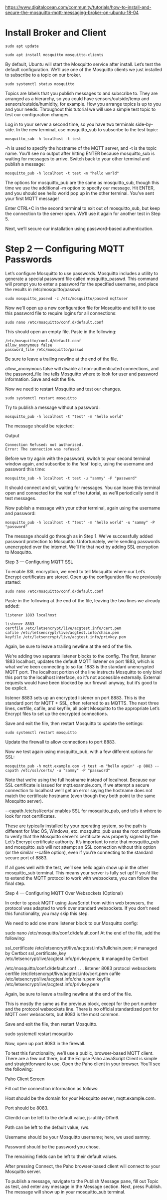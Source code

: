 https://www.digitalocean.com/community/tutorials/how-to-install-and-secure-the-mosquitto-mqtt-messaging-broker-on-ubuntu-18-04

# Install Broker and Client

    sudo apt update

    sudo apt install mosquitto mosquitto-clients
    
By default, Ubuntu will start the Mosquitto service after install. Let’s test the default configuration. We’ll use one of the Mosquitto clients we just installed to subscribe to a topic on our broker.

    sudo systemctl status mosquitto
    
Topics are labels that you publish messages to and subscribe to. They are arranged as a hierarchy, so you could have sensors/outside/temp and sensors/outside/humidity, for example. How you arrange topics is up to you and your needs. Throughout this tutorial we will use a simple test topic to test our configuration changes.

Log in to your server a second time, so you have two terminals side-by-side. In the new terminal, use mosquitto_sub to subscribe to the test topic:

    mosquitto_sub -h localhost -t test

-h is used to specify the hostname of the MQTT server, and -t is the topic name. You’ll see no output after hitting ENTER because mosquitto_sub is waiting for messages to arrive. Switch back to your other terminal and publish a message:

    mosquitto_pub -h localhost -t test -m "hello world"

The options for mosquitto_pub are the same as mosquitto_sub, though this time we use the additional -m option to specify our message. Hit ENTER, and you should see hello world pop up in the other terminal. You’ve sent your first MQTT message!

Enter CTRL+C in the second terminal to exit out of mosquitto_sub, but keep the connection to the server open. We’ll use it again for another test in Step 5.

Next, we’ll secure our installation using password-based authentication.

# Step 2 — Configuring MQTT Passwords

Let’s configure Mosquitto to use passwords. Mosquitto includes a utility to generate a special password file called mosquitto_passwd. This command will prompt you to enter a password for the specified username, and place the results in /etc/mosquitto/passwd.

    sudo mosquitto_passwd -c /etc/mosquitto/passwd mqttuser


Now we’ll open up a new configuration file for Mosquitto and tell it to use this password file to require logins for all connections:

    sudo nano /etc/mosquitto/conf.d/default.conf

This should open an empty file. Paste in the following:

    /etc/mosquitto/conf.d/default.conf
    allow_anonymous false
    password_file /etc/mosquitto/passwd

Be sure to leave a trailing newline at the end of the file.

allow_anonymous false will disable all non-authenticated connections, and the password_file line tells Mosquitto where to look for user and password information. Save and exit the file.

Now we need to restart Mosquitto and test our changes.

    sudo systemctl restart mosquitto

Try to publish a message without a password:

    mosquitto_pub -h localhost -t "test" -m "hello world"

The message should be rejected:

Output

    Connection Refused: not authorised.
    Error: The connection was refused.

Before we try again with the password, switch to your second terminal window again, and subscribe to the ‘test’ topic, using the username and password this time:

    mosquitto_sub -h localhost -t test -u "sammy" -P "password"


It should connect and sit, waiting for messages. You can leave this terminal open and connected for the rest of the tutorial, as we’ll periodically send it test messages.

Now publish a message with your other terminal, again using the username and password:

    mosquitto_pub -h localhost -t "test" -m "hello world" -u "sammy" -P "password"

The message should go through as in Step 1. We’ve successfully added password protection to Mosquitto. Unfortunately, we’re sending passwords unencrypted over the internet. We’ll fix that next by adding SSL encryption to Mosquitto.

Step 3 — Configuring MQTT SSL

To enable SSL encryption, we need to tell Mosquitto where our Let’s Encrypt certificates are stored. Open up the configuration file we previously started:

    sudo nano /etc/mosquitto/conf.d/default.conf

Paste in the following at the end of the file, leaving the two lines we already added:

 
    
    listener 1883 localhost

    listener 8883
    certfile /etc/letsencrypt/live/acgtest.info/cert.pem
    cafile /etc/letsencrypt/live/acgtest.info/chain.pem
    keyfile /etc/letsencrypt/live/acgtest.info/privkey.pem


Again, be sure to leave a trailing newline at the end of the file.

We’re adding two separate listener blocks to the config. The first, listener 1883 localhost, updates the default MQTT listener on port 1883, which is what we’ve been connecting to so far. 1883 is the standard unencrypted MQTT port. The localhost portion of the line instructs Mosquitto to only bind this port to the localhost interface, so it’s not accessible externally. External requests would have been blocked by our firewall anyway, but it’s good to be explicit.

listener 8883 sets up an encrypted listener on port 8883. This is the standard port for MQTT + SSL, often referred to as MQTTS. The next three lines, certfile, cafile, and keyfile, all point Mosquitto to the appropriate Let’s Encrypt files to set up the encrypted connections.

Save and exit the file, then restart Mosquitto to update the settings:

    sudo systemctl restart mosquitto

Update the firewall to allow connections to port 8883.

Now we test again using mosquitto_pub, with a few different options for SSL:

    mosquitto_pub -h mqtt.example.com -t test -m "hello again" -p 8883 --capath /etc/ssl/certs/ -u "sammy" -P "password"

Note that we’re using the full hostname instead of localhost. Because our SSL certificate is issued for mqtt.example.com, if we attempt a secure connection to localhost we’ll get an error saying the hostname does not match the certificate hostname (even though they both point to the same Mosquitto server).

--capath /etc/ssl/certs/ enables SSL for mosquitto_pub, and tells it where to look for root certificates.

These are typically installed by your operating system, so the path is different for Mac OS, Windows, etc. mosquitto_pub uses the root certificate to verify that the Mosquitto server’s certificate was properly signed by the Let’s Encrypt certificate authority. It’s important to note that mosquitto_pub and mosquitto_sub will not attempt an SSL connection without this option (or the similar --cafile option), even if you’re connecting to the standard secure port of 8883.

If all goes well with the test, we’ll see hello again show up in the other mosquitto_sub terminal. This means your server is fully set up! If you’d like to extend the MQTT protocol to work with websockets, you can follow the final step.

Step 4 — Configuring MQTT Over Websockets (Optional)

In order to speak MQTT using JavaScript from within web browsers, the protocol was adapted to work over standard websockets. If you don’t need this functionality, you may skip this step.

We need to add one more listener block to our Mosquitto config:

sudo nano /etc/mosquitto/conf.d/default.conf
At the end of the file, add the following:

ssl_certificate /etc/letsencrypt/live/acgtest.info/fullchain.pem; # managed by Certbot
ssl_certificate_key /etc/letsencrypt/live/acgtest.info/privkey.pem; # managed by Certbot

/etc/mosquitto/conf.d/default.conf
. . .
listener 8083
protocol websockets
certfile /etc/letsencrypt/live/acgtest.info/cert.pem
cafile /etc/letsencrypt/live/acgtest.info/chain.pem
keyfile /etc/letsencrypt/live/acgtest.info/privkey.pem


Again, be sure to leave a trailing newline at the end of the file.

This is mostly the same as the previous block, except for the port number and the protocol websockets line. There is no official standardized port for MQTT over websockets, but 8083 is the most common.

Save and exit the file, then restart Mosquitto.

sudo systemctl restart mosquitto

Now, open up port 8083 in the firewall.

To test this functionality, we’ll use a public, browser-based MQTT client. There are a few out there, but the Eclipse Paho JavaScript Client is simple and straightforward to use. Open the Paho client in your browser. You’ll see the following:

Paho Client Screen

Fill out the connection information as follows:

Host should be the domain for your Mosquitto server, mqtt.example.com.

Port should be 8083.

ClientId can be left to the default value, js-utility-DI1m6.

Path can be left to the default value, /ws.

Username should be your Mosquitto username; here, we used sammy.

Password should be the password you chose.

The remaining fields can be left to their default values.

After pressing Connect, the Paho browser-based client will connect to your Mosquitto server.

To publish a message, navigate to the Publish Message pane, fill out Topic as test, and enter any message in the Message section. Next, press Publish. The message will show up in your mosquitto_sub terminal.
